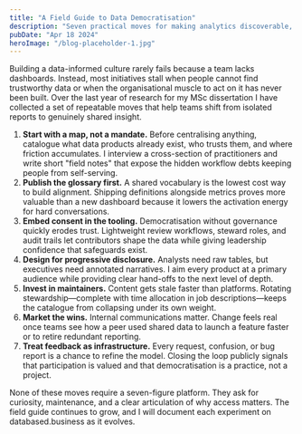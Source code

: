 ```yaml
---
title: "A Field Guide to Data Democratisation"
description: "Seven practical moves for making analytics discoverable, governable, and genuinely useful."
pubDate: "Apr 18 2024"
heroImage: "/blog-placeholder-1.jpg"
---
```


Building a data-informed culture rarely fails because a team lacks dashboards. Instead, most initiatives stall when people cannot
find trustworthy data or when the organisational muscle to act on it has never been built. Over the last year of research for my
MSc dissertation I have collected a set of repeatable moves that help teams shift from isolated reports to genuinely shared
insight.

1. **Start with a map, not a mandate.** Before centralising anything, catalogue what data products already exist, who trusts
   them, and where friction accumulates. I interview a cross-section of practitioners and write short "field notes" that expose
the hidden workflow debts keeping people from self-serving.
2. **Publish the glossary first.** A shared vocabulary is the lowest cost way to build alignment. Shipping definitions alongside
   metrics proves more valuable than a new dashboard because it lowers the activation energy for hard conversations.
3. **Embed consent in the tooling.** Democratisation without governance quickly erodes trust. Lightweight review workflows,
   steward roles, and audit trails let contributors shape the data while giving leadership confidence that safeguards exist.
4. **Design for progressive disclosure.** Analysts need raw tables, but executives need annotated narratives. I aim every product
   at a primary audience while providing clear hand-offs to the next level of depth.
5. **Invest in maintainers.** Content gets stale faster than platforms. Rotating stewardship—complete with time allocation in job
descriptions—keeps the catalogue from collapsing under its own weight.
6. **Market the wins.** Internal communications matter. Change feels real once teams see how a peer used shared data to launch a
   feature faster or to retire redundant reporting.
7. **Treat feedback as infrastructure.** Every request, confusion, or bug report is a chance to refine the model. Closing the loop
   publicly signals that participation is valued and that democratisation is a practice, not a project.

None of these moves require a seven-figure platform. They ask for curiosity, maintenance, and a clear articulation of why access
matters. The field guide continues to grow, and I will document each experiment on databased.business as it evolves.
